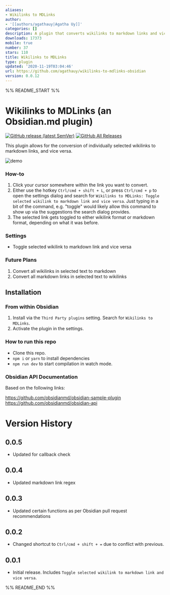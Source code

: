 ```yaml
---
aliases:
- Wikilinks to MDLinks
author:
- '[[authors/agathauy|Agatha Uy]]'
categories: []
description: A plugin that converts wikilinks to markdown links and vice versa
downloads: 17373
mobile: true
number: 37
stars: 110
title: Wikilinks to MDLinks
type: plugin
updated: '2020-11-19T03:04:46'
url: https://github.com/agathauy/wikilinks-to-mdlinks-obsidian
version: 0.0.12
---
```


%% README_START %%

# Wikilinks to MDLinks (an Obsidian.md plugin)
[![GitHub release (latest SemVer)](https://img.shields.io/github/v/release/agathauy/wikilinks-to-mdlinks-obsidian)](https://github.com/agathauy/wikilinks-to-mdlinks-obsidian/releases/latest)
[![GitHub All Releases](https://img.shields.io/github/downloads/agathauy/wikilinks-to-mdlinks-obsidian/total)](https://github.com/agathauy/wikilinks-to-mdlinks-obsidian/releases)

This plugin allows for the conversion of individually selected wikilinks to markdown links, and vice versa.

![demo](https://raw.githubusercontent.com/agathauy/wikilinks-to-mdlinks-obsidian/master/demo2.gif)

### How-to

1. Click your cursor somewhere within the link you want to convert. 
2. Either use the hotkey `Ctrl/cmd + shift + L`, or press `Ctrl/cmd + p` to open the settings dialog and search for `Wikilinks to MDLinks: Toggle selected wikilink to markdown link and vice versa`. Just typing in a bit of the command, e.g. "toggle" would likely allow this command to show up via the suggestions the search dialog provides.
3. The selected link gets toggled to either wikilink format or markdown format, depending on what it was before.

### Settings

-  Toggle selected wikilink to markdown link and vice versa

### Future Plans
1. Convert all wikilinks in selected text to markdown
2. Convert all markdown links in selected text to wikilinks

## Installation
### From within Obsidian
1. Install via the `Third Party plugins` setting. Search for `Wikilinks to MDLinks`.
2. Activate the plugin in the settings.

### How to run this repo

- Clone this repo.
- `npm i` or `yarn` to install dependencies
- `npm run dev` to start compilation in watch mode.

### Obsidian API Documentation
Based on the following links:

https://github.com/obsidianmd/obsidian-sample-plugin
https://github.com/obsidianmd/obsidian-api

# Version History
## 0.0.5
- Updated for callback check

## 0.0.4
- Updated markdown link regex

## 0.0.3
- Updated certain functions as per Obsidian pull request recommendations

## 0.0.2
- Changed shortcut to `Ctrl/cmd + shift + =` due to conflict with previous.

## 0.0.1
- Initial release. Includes `Toggle selected wikilink to markdown link and vice versa`.


%% README_END %%